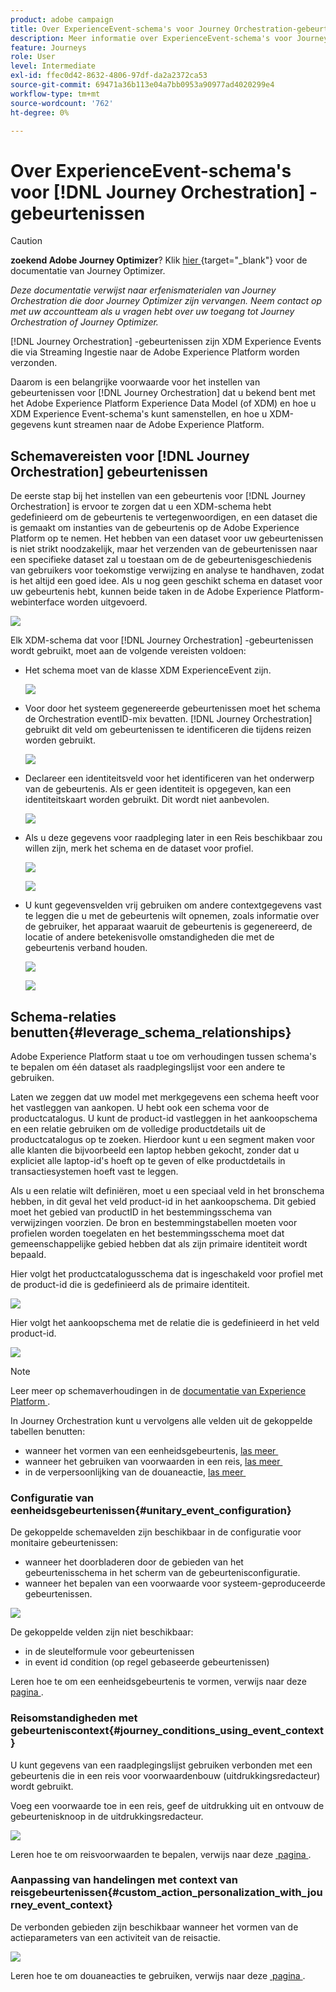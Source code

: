 ```yaml
---
product: adobe campaign
title: Over ExperienceEvent-schema's voor Journey Orchestration-gebeurtenissen
description: Meer informatie over ExperienceEvent-schema's voor Journey Orchestration Events
feature: Journeys
role: User
level: Intermediate
exl-id: ffec0d42-8632-4806-97df-da2a2372ca53
source-git-commit: 69471a36b113e04a7bb0953a90977ad4020299e4
workflow-type: tm+mt
source-wordcount: '762'
ht-degree: 0%

---
```


# Over ExperienceEvent-schema&#39;s voor [!DNL Journey Orchestration] -gebeurtenissen


>[!CAUTION]
>
>**zoekend Adobe Journey Optimizer**? Klik [&#x200B; hier &#x200B;](https://experienceleague.adobe.com/nl/docs/journey-optimizer/using/ajo-home){target="_blank"} voor de documentatie van Journey Optimizer.
>
>
>_Deze documentatie verwijst naar erfenismaterialen van Journey Orchestration die door Journey Optimizer zijn vervangen. Neem contact op met uw accountteam als u vragen hebt over uw toegang tot Journey Orchestration of Journey Optimizer._



[!DNL Journey Orchestration] -gebeurtenissen zijn XDM Experience Events die via Streaming Ingestie naar de Adobe Experience Platform worden verzonden.

Daarom is een belangrijke voorwaarde voor het instellen van gebeurtenissen voor [!DNL Journey Orchestration] dat u bekend bent met het Adobe Experience Platform Experience Data Model (of XDM) en hoe u XDM Experience Event-schema&#39;s kunt samenstellen, en hoe u XDM-gegevens kunt streamen naar de Adobe Experience Platform.

## Schemavereisten voor [!DNL Journey Orchestration] gebeurtenissen

De eerste stap bij het instellen van een gebeurtenis voor [!DNL Journey Orchestration] is ervoor te zorgen dat u een XDM-schema hebt gedefinieerd om de gebeurtenis te vertegenwoordigen, en een dataset die is gemaakt om instanties van de gebeurtenis op de Adobe Experience Platform op te nemen. Het hebben van een dataset voor uw gebeurtenissen is niet strikt noodzakelijk, maar het verzenden van de gebeurtenissen naar een specifieke dataset zal u toestaan om de de gebeurtenisgeschiedenis van gebruikers voor toekomstige verwijzing en analyse te handhaven, zodat is het altijd een goed idee. Als u nog geen geschikt schema en dataset voor uw gebeurtenis hebt, kunnen beide taken in de Adobe Experience Platform-webinterface worden uitgevoerd.

![](../assets/schema1.png)

Elk XDM-schema dat voor [!DNL Journey Orchestration] -gebeurtenissen wordt gebruikt, moet aan de volgende vereisten voldoen:

* Het schema moet van de klasse XDM ExperienceEvent zijn.

  ![](../assets/schema2.png)

* Voor door het systeem gegenereerde gebeurtenissen moet het schema de Orchestration eventID-mix bevatten. [!DNL Journey Orchestration] gebruikt dit veld om gebeurtenissen te identificeren die tijdens reizen worden gebruikt.

  ![](../assets/schema3.png)

* Declareer een identiteitsveld voor het identificeren van het onderwerp van de gebeurtenis. Als er geen identiteit is opgegeven, kan een identiteitskaart worden gebruikt. Dit wordt niet aanbevolen.

  ![](../assets/schema4.png)

* Als u deze gegevens voor raadpleging later in een Reis beschikbaar zou willen zijn, merk het schema en de dataset voor profiel.

  ![](../assets/schema5.png)

  ![](../assets/schema6.png)

* U kunt gegevensvelden vrij gebruiken om andere contextgegevens vast te leggen die u met de gebeurtenis wilt opnemen, zoals informatie over de gebruiker, het apparaat waaruit de gebeurtenis is gegenereerd, de locatie of andere betekenisvolle omstandigheden die met de gebeurtenis verband houden.

  ![](../assets/schema7.png)

  ![](../assets/schema8.png)

## Schema-relaties benutten{#leverage_schema_relationships}

Adobe Experience Platform staat u toe om verhoudingen tussen schema&#39;s te bepalen om één dataset als raadplegingslijst voor een andere te gebruiken.

Laten we zeggen dat uw model met merkgegevens een schema heeft voor het vastleggen van aankopen. U hebt ook een schema voor de productcatalogus. U kunt de product-id vastleggen in het aankoopschema en een relatie gebruiken om de volledige productdetails uit de productcatalogus op te zoeken. Hierdoor kunt u een segment maken voor alle klanten die bijvoorbeeld een laptop hebben gekocht, zonder dat u expliciet alle laptop-id&#39;s hoeft op te geven of elke productdetails in transactiesystemen hoeft vast te leggen.

Als u een relatie wilt definiëren, moet u een speciaal veld in het bronschema hebben, in dit geval het veld product-id in het aankoopschema. Dit gebied moet het gebied van productID in het bestemmingsschema van verwijzingen voorzien. De bron en bestemmingstabellen moeten voor profielen worden toegelaten en het bestemmingsschema moet dat gemeenschappelijke gebied hebben dat als zijn primaire identiteit wordt bepaald.

Hier volgt het productcatalogusschema dat is ingeschakeld voor profiel met de product-id die is gedefinieerd als de primaire identiteit.

![](../assets/schema9.png)

Hier volgt het aankoopschema met de relatie die is gedefinieerd in het veld product-id.

![](../assets/schema10.png)

>[!NOTE]
>
>Leer meer op schemaverhoudingen in de [&#x200B; documentatie van Experience Platform &#x200B;](https://experienceleague.adobe.com/docs/platform-learn/tutorials/schemas/configure-relationships-between-schemas.html?lang=nl-NL).

In Journey Orchestration kunt u vervolgens alle velden uit de gekoppelde tabellen benutten:

* wanneer het vormen van een eenheidsgebeurtenis, [&#x200B; las meer &#x200B;](../event/experience-event-schema.md#unitary_event_configuration)
* wanneer het gebruiken van voorwaarden in een reis, [&#x200B; las meer &#x200B;](../event/experience-event-schema.md#journey_conditions_using_event_context)
* in de verpersoonlijking van de douaneactie, [&#x200B; las meer &#x200B;](../event/experience-event-schema.md#custom_action_personalization_with_journey_event_context)

### Configuratie van eenheidsgebeurtenissen{#unitary_event_configuration}

De gekoppelde schemavelden zijn beschikbaar in de configuratie voor monitaire gebeurtenissen:

* wanneer het doorbladeren door de gebieden van het gebeurtenisschema in het scherm van de gebeurtenisconfiguratie.
* wanneer het bepalen van een voorwaarde voor systeem-geproduceerde gebeurtenissen.

![](../assets/schema11.png)

De gekoppelde velden zijn niet beschikbaar:

* in de sleutelformule voor gebeurtenissen
* in event id condition (op regel gebaseerde gebeurtenissen)

Leren hoe te om een eenheidsgebeurtenis te vormen, verwijs naar deze [&#x200B; pagina &#x200B;](../event/about-creating.md).

### Reisomstandigheden met gebeurteniscontext{#journey_conditions_using_event_context}

U kunt gegevens van een raadplegingslijst gebruiken verbonden met een gebeurtenis die in een reis voor voorwaardenbouw (uitdrukkingsredacteur) wordt gebruikt.

Voeg een voorwaarde toe in een reis, geef de uitdrukking uit en ontvouw de gebeurtenisknoop in de uitdrukkingsredacteur.

![](../assets/schema12.png)

Leren hoe te om reisvoorwaarden te bepalen, verwijs naar deze [&#x200B; pagina &#x200B;](../building-journeys/condition-activity.md).

### Aanpassing van handelingen met context van reisgebeurtenissen{#custom_action_personalization_with_journey_event_context}

De verbonden gebieden zijn beschikbaar wanneer het vormen van de actieparameters van een activiteit van de reisactie.

![](../assets/schema13.png)

Leren hoe te om douaneacties te gebruiken, verwijs naar deze [&#x200B; pagina &#x200B;](../building-journeys/using-custom-actions.md).

